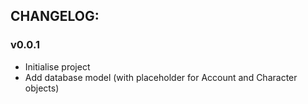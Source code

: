 ## CHANGELOG:  
  
### v0.0.1  
- Initialise project
- Add database model (with placeholder for Account and Character objects)
